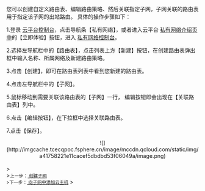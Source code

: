 
您可以创建自定义路由表、编辑路由策略、然后关联指定子网，子网关联的路由表用于指定该子网的出站路由。
具体的操作步骤如下：

1.登录 <a href="http://console.tcecqpoc.fsphere.cn/" target="_blank">云平台控制台</a>，点击导航条【私有网络】，或者进入云平台 <a href="http://tcecqpoc.fsphere.cn/product/vpc.html" target="_blank">私有网络介绍页中</a>的【立即体验】按钮，进入 <a href="http://console.tcecqpoc.fsphere.cn/vpc/" target="_blank">私有网络控制台</a>。

2.选择左导航栏中的【路由表】，点击列表上方【新建】按钮，在创建路由表弹出框中输入名称、所属网络及新建路由策略。

3.点击【创建】，即可在路由表列表中看到您新建的路由表。

4.点击左导航栏中的【子网】。

5.鼠标移动到需要关联该路由表的【子网】一行， 编辑按钮即会出现在【关联路由表】列中。

6.点击【编辑按钮】，在下拉框中选择关联路由表。

7.点击【保存】。
<div style="text-align:center">
![](http://imgcache.tcecqpoc.fsphere.cn/image/mccdn.qcloud.com/static/img/a41758221e11cacef5dbdbd53f06049a/image.png)

</div>
<br>
><footer>
><small>上一步：<a href="http://tcecqpoc.fsphere.cn/document/product/215/8114" target="_blank"> 创建子网</a><br>
>下一步：<a href="http://tcecqpoc.fsphere.cn/document/product/215/8116" target="_blank"> 向子网中添加云主机</a></small>
></footer>
